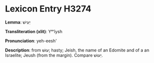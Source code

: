 # Lexicon Entry H3274

**Lemma**: יְעִישׁ

**Transliteration (xlit)**: Yᵉʻîysh

**Pronunciation**: yeh-eesh'

**Description**:
from עוּשׁ; hasty; Jeish, the name of an Edomite and of a an Israelite; Jeush (from the margin). Compare יְעוּשׁ.
